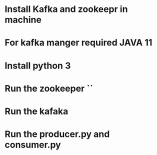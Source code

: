 
# Install Kafka and zookeepr in machine
# For kafka manger required JAVA 11
# Install python 3

# Run the zookeeper ``
# Run the kafaka
# Run the producer.py and consumer.py 

